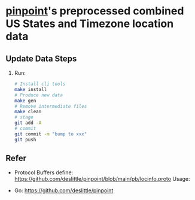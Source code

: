 # [pinpoint](https://github.com/deslittle/pinpoint)'s preprocessed combined US States and Timezone location data


## Update Data Steps

1. Run:

   ```bash
   # Install cli tools
   make install
   # Produce new data
   make gen
   # Remove intermediate files
   make clean
   # stage
   git add -A
   # commit
   git commit -m "bump to xxx"
   git push
   ```

## Refer

- Protocol Buffers define: <https://github.com/deslittle/pinpoint/blob/main/pb/locinfo.proto>
Usage:

- Go: <https://github.com/deslittle/pinpoint>
